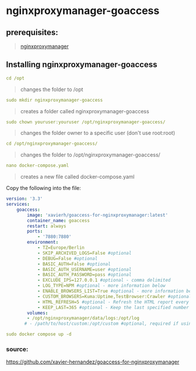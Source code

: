 # nginxproxymanager-goaccess
## prerequisites: 
>[nginxproxymanager](https://github.com/voulix/selfhosted-simplified/blob/main/docker_container/nginxproxymanager.md)
## Installing nginxproxymanager-goaccess

```yml
cd /opt
```

>changes the folder to /opt

```yml
sudo mkdir nginxproxymanager-goaccess
```

>creates a folder called nginxproxymanager-goaccess

```yml
sudo chown youruser:youruser /opt/nginxproxymanager-goaccess/
```

>changes the folder owner to a specific user (don't use root:root)

```yml
cd /opt/nginxproxymanager-goaccess/
```

>changes the folder to /opt/nginxproxymanager-goaccess/

```yml
nano docker-compose.yaml
```

>creates a new file called docker-compose.yaml

Copy the following into the file:

```yml
version: '3.3'
services:
    goaccess:
        image: 'xavierh/goaccess-for-nginxproxymanager:latest'
        container_name: goaccess
        restart: always
        ports:
            - '7880:7880'
        environment:
            - TZ=Europe/Berlin
            - SKIP_ARCHIVED_LOGS=False #optional
            - DEBUG=False #optional
            - BASIC_AUTH=False #optional
            - BASIC_AUTH_USERNAME=user #optional
            - BASIC_AUTH_PASSWORD=pass #optional
            - EXCLUDE_IPS=127.0.0.1 #optional - comma delimited
            - LOG_TYPE=NPM #optional - more information below
            - ENABLE_BROWSERS_LIST=True #optional - more information below
            - CUSTOM_BROWSERS=Kuma:Uptime,TestBrowser:Crawler #optional - comma delimited, more information below
            - HTML_REFRESH=5 #optional - Refresh the HTML report every X seconds. https://goaccess.io/man
            - KEEP_LAST=365 #optional - Keep the last specified number of days in storage. https://goaccess.io/man
        volumes:
        - /opt/nginxproxymanager/data/logs:/opt/log
       # - /path/to/host/custom:/opt/custom #optional, required if using log_type = CUSTOM
```

```yml
sudo docker compose up -d
```

### source:
https://github.com/xavier-hernandez/goaccess-for-nginxproxymanager